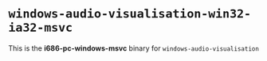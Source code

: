 # `windows-audio-visualisation-win32-ia32-msvc`

This is the **i686-pc-windows-msvc** binary for `windows-audio-visualisation`

